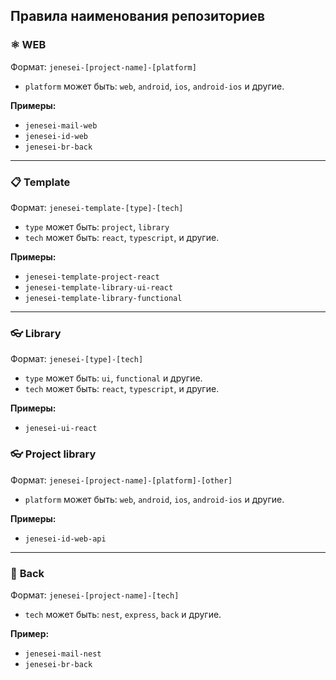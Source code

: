## Правила наименования репозиториев

### ⚛️ **WEB**

Формат: `jenesei-[project-name]-[platform]`  
- `platform` может быть: `web`, `android`, `ios`, `android-ios` и другие.

**Примеры:**
- `jenesei-mail-web`
- `jenesei-id-web`
- `jenesei-br-back`

---

### 📋 **Template**

Формат: `jenesei-template-[type]-[tech]`  
- `type` может быть: `project`, `library`  
- `tech` может быть: `react`, `typescript`, и другие.

**Примеры:**
- `jenesei-template-project-react`
- `jenesei-template-library-ui-react`
- `jenesei-template-library-functional`

---

### 👓 **Library**

Формат: `jenesei-[type]-[tech]`  
- `type` может быть: `ui`, `functional` и другие.  
- `tech` может быть: `react`, `typescript`, и другие.

**Примеры:**
- `jenesei-ui-react`

### 👓 **Project library**

Формат: `jenesei-[project-name]-[platform]-[other]`  
- `platform` может быть: `web`, `android`, `ios`, `android-ios` и другие.

**Примеры:**
- `jenesei-id-web-api`

---

### 🪇 **Back**

Формат: `jenesei-[project-name]-[tech]`  
- `tech` может быть: `nest`, `express`, `back` и другие.

**Пример:**
- `jenesei-mail-nest`
- `jenesei-br-back`
